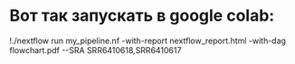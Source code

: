 # Вот так запускать в google colab:
!./nextflow run my_pipeline.nf -with-report nextflow_report.html -with-dag flowchart.pdf --SRA SRR6410618,SRR6410617
